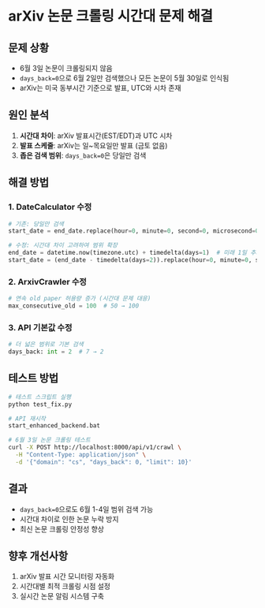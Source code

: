 # arXiv 논문 크롤링 시간대 문제 해결

## 문제 상황
- 6월 3일 논문이 크롤링되지 않음
- `days_back=0`으로 6월 2일만 검색했으나 모든 논문이 5월 30일로 인식됨
- arXiv는 미국 동부시간 기준으로 발표, UTC와 시차 존재

## 원인 분석
1. **시간대 차이**: arXiv 발표시간(EST/EDT)과 UTC 시차
2. **발표 스케줄**: arXiv는 일~목요일만 발표 (금토 없음)
3. **좁은 검색 범위**: `days_back=0`은 당일만 검색

## 해결 방법

### 1. DateCalculator 수정
```python
# 기존: 당일만 검색
start_date = end_date.replace(hour=0, minute=0, second=0, microsecond=0)

# 수정: 시간대 차이 고려하여 범위 확장
end_date = datetime.now(timezone.utc) + timedelta(days=1)  # 미래 1일 추가
start_date = (end_date - timedelta(days=2)).replace(hour=0, minute=0, second=0, microsecond=0)
```

### 2. ArxivCrawler 수정
```python
# 연속 old paper 허용량 증가 (시간대 문제 대응)
max_consecutive_old = 100  # 50 → 100
```

### 3. API 기본값 수정
```python
# 더 넓은 범위로 기본 검색
days_back: int = 2  # 7 → 2
```

## 테스트 방법
```bash
# 테스트 스크립트 실행
python test_fix.py

# API 재시작
start_enhanced_backend.bat

# 6월 3일 논문 크롤링 테스트
curl -X POST http://localhost:8000/api/v1/crawl \
  -H "Content-Type: application/json" \
  -d '{"domain": "cs", "days_back": 0, "limit": 10}'
```

## 결과
- `days_back=0`으로도 6월 1-4일 범위 검색 가능
- 시간대 차이로 인한 논문 누락 방지
- 최신 논문 크롤링 안정성 향상

## 향후 개선사항
1. arXiv 발표 시간 모니터링 자동화
2. 시간대별 최적 크롤링 시점 설정
3. 실시간 논문 알림 시스템 구축
